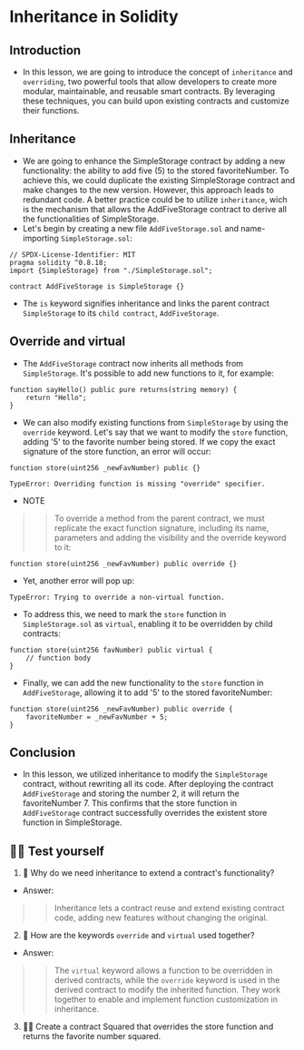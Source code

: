 # Inheritance in Solidity

## Introduction
- In this lesson, we are going to introduce the concept of `inheritance` and `overriding`, two powerful tools that allow developers to create more modular, maintainable, and reusable smart contracts. By leveraging these techniques, you can build upon existing contracts and customize their functions.

## Inheritance
- We are going to enhance the SimpleStorage contract by adding a new functionality: the ability to add five (5) to the stored favoriteNumber. To achieve this, we could duplicate the existing SimpleStorage contract and make changes to the new version. However, this approach leads to redundant code. A better practice could be to utilize `inheritance`, wich is the mechanism that allows the AddFiveStorage contract to derive all the functionalities of SimpleStorage.
- Let's begin by creating a new file `AddFiveStorage.sol` and name-importing `SimpleStorage.sol`:

```
// SPDX-License-Identifier: MIT
pragma solidity ^0.8.18;
import {SimpleStorage} from "./SimpleStorage.sol";

contract AddFiveStorage is SimpleStorage {}
```

- The `is` keyword signifies inheritance and links the parent contract `SimpleStorage` to its `child contract`, `AddFiveStorage`.

## Override and virtual
- The `AddFiveStorage` contract now inherits all methods from `SimpleStorage`. It's possible to add new functions to it, for example:

```
function sayHello() public pure returns(string memory) {
    return "Hello";
}
```

- We can also modify existing functions from `SimpleStorage` by using the `override` keyword. Let's say that we want to modify the `store` function, adding '5' to the favorite number being stored. If we copy the exact signature of the store function, an error will occur:
```
function store(uint256 _newFavNumber) public {}
```

```
TypeError: Overriding function is missing "override" specifier.
```

- NOTE
>> To override a method from the parent contract, we must replicate the exact function signature, including its name, parameters and adding the visibility and the override keyword to it:

```
function store(uint256 _newFavNumber) public override {}
```

- Yet, another error will pop up:

```
TypeError: Trying to override a non-virtual function.
```

- To address this, we need to mark the `store` function in `SimpleStorage.sol` as `virtual`, enabling it to be overridden by child contracts:

```
function store(uint256 favNumber) public virtual {
    // function body
}
```

- Finally, we can add the new functionality to the `store` function in `AddFiveStorage`, allowing it to add '5' to the stored favoriteNumber:
```
function store(uint256 _newFavNumber) public override {
    favoriteNumber = _newFavNumber + 5;
}
```

## Conclusion
- In this lesson, we utilized inheritance to modify the `SimpleStorage` contract, without rewriting all its code. After deploying the contract `AddFiveStorage` and storing the number 2, it will return the favoriteNumber 7. This confirms that the store function in `AddFiveStorage` contract successfully overrides the existent store function in SimpleStorage.

## 🧑‍💻 Test yourself
1. 📕 Why do we need inheritance to extend a contract's functionality?
- Answer:

>> Inheritance lets a contract reuse and extend existing contract code, adding new features without changing the original.

2. 📕 How are the keywords `override` and `virtual` used together?
- Answer:

>> The `virtual` keyword allows a function to be overridden in derived contracts, while the `override` keyword is used in the derived contract to modify the inherited function. They work together to enable and implement function customization in inheritance.

3. 🧑‍💻 Create a contract Squared that overrides the store function and returns the favorite number squared.
